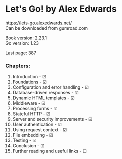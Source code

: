 # Let's Go! by Alex Edwards
https://lets-go.alexedwards.net/  
Can be downloaded from gumroad.com  

Book version: 2.23.1  
Go version: 1.23  

Last page: 387  

### Chapters:
01. Introduction                     - ☑  
02. Foundations                      - ☑  
03. Configuration and error handling - ☑  
04. Database-driven responses        - ☑  
05. Dynamic HTML templates           - ☑  
06. Middleware                       - ☑  
07. Processing forms                 - ☑  
08. Stateful HTTP                    - ☑  
09. Server and security improvements - ☑  
10. User authentication              - ☑  
11. Using request context            - ☑  
12. File embedding                   - ☑  
13. Testing                          - ☑  
14. Conclusion                       - ☑  
15. Further reading and useful links - ☐  
